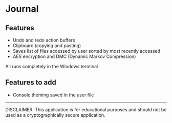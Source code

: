 # Journal
## Features
- Undo and redo action buffers
- Clipboard (copying and pasting)
- Saves list of files accessed by user sorted by most recently accessed
- AES encryption and DMC (Dynamic Markov Compression)

All runs completely in the Windows terminal
## Features to add
- Console theming saved in the user file
---
DISCLAIMER: This application is for educational purposes and should not be used as a cryptographically secure application.